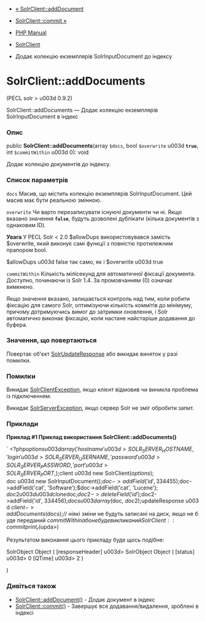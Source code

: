 - [« SolrClient::addDocument](solrclient.adddocument.md)
- [SolrClient::commit »](solrclient.commit.md)

- [PHP Manual](index.md)
- [SolrClient](class.solrclient.md)
- Додає колекцію екземплярів SolrInputDocument до індексу

# SolrClient::addDocuments

(PECL solr \> u003d 0.9.2)

SolrClient::addDocuments — Додає колекцію екземплярів
SolrInputDocument в індекс

### Опис

public **SolrClient::addDocuments**(array `$docs`, bool `$overwrite` u003d
**`true`**, int `$commitWithin` u003d 0): void

Додає колекцію документів до індексу.

### Список параметрів

`docs`
Масив, що містить колекцію екземплярів SolrInputDocument. Цей масив
має бути реальною змінною.

`overwrite`
Чи варто перезаписувати існуючі документи чи ні. Якщо вказано
значення **`false`**, будуть дозволені дублікати (кілька документів з
однаковим ID).

**Увага**
У PECL Solr \< 2.0 $allowDups використовувався замість $overwrite, який
виконує самі функції з повністю протилежним прапором bool.

$allowDups u003d false так само, як і $overwrite u003d true

`commitWithin`
Кількість мілісекунд для автоматичної фіксації документа. Доступно,
починаючи із Solr 1.4. За промовчанням (0) означає вимкнено.

Якщо значення вказано, залишається контроль над тим, коли робити фіксацію
для самого Solr, оптимізуючи кількість коммітів до мінімуму, причому
дотримуючись вимог до затримки оновлення, і Solr автоматично виконає
фіксацію, коли настане найстаріше додавання до буфера.

### Значення, що повертаються

Повертає об'єкт [SolrUpdateResponse](class.solrupdateresponse.md)
або викидає виняток у разі помилки.

### Помилки

Викидає [SolrClientException](class.solrclientexception.md), якщо
клієнт відмовив чи виникла проблема із підключенням.

Викидає [SolrServerException](class.solrserverexception.md), якщо
сервер Solr не зміг обробити запит.

### Приклади

**Приклад #1 Приклад використання **SolrClient::addDocuments()****

` <?php$options u003d array(    'hostname' u003d> SOLR_SERVER_HOSTNAME,    'login'    u003d> SOLR_SERVER_USERNAME,    'password' u003d> SOLR_SERVER_PASSWORD,    'port'     u003d> SOLR_SERVER_PORT,);$client u003d new SolrClient($options);$ doc u003d new SolrInputDocument();$doc->addField('id', 334455);$doc->addField('cat', 'Software');$doc->addField('cat', 'Lucene'); $doc2u003du003dclone $doc;$doc2->deleteField('id');$doc2->addField('id', 334456);$docs u003d array($doc, $doc2);$updateResponse u003d $client-> addDocuments($docs);// ніякі зміни не будуть записані на диск, якщо не буде переданий $commitWithin або не буде викликаний SolrClient::commitprint_r($upda>)

Результатом виконання цього прикладу буде щось подібне:

SolrObject Object
(
[responseHeader] u003d> SolrObject Object
(
[status] u003d> 0
[QTime] u003d> 2
)

)

### Дивіться також

- [SolrClient::addDocument()](solrclient.adddocument.md) - Додає
документ в індекс
- [SolrClient::commit()](solrclient.commit.md) - Завершує все
додавання/видалення, зроблені в індексі
